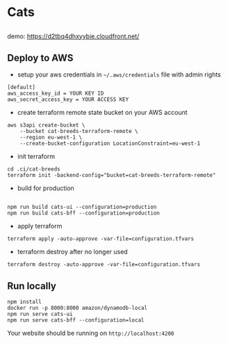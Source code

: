 # Cats

##

demo: https://d2tbq4dhxyybie.cloudfront.net/

## Deploy to AWS

- setup your aws credentials in `~/.aws/credentials` file with admin rights

```
[default]
aws_access_key_id = YOUR KEY ID
aws_secret_access_key = YOUR ACCESS KEY
```

- create terraform remote state bucket on your AWS account

```
aws s3api create-bucket \
    --bucket cat-breeds-terraform-remote \
    --region eu-west-1 \
    --create-bucket-configuration LocationConstraint=eu-west-1
```

- init terraform

```
cd .ci/cat-breeds
terraform init -backend-config="bucket=cat-breeds-terraform-remote"
```

- build for production

```

npm run build cats-ui --configuration=production
npm run build cats-bff --configuration=production
```

- apply terraform

```
terraform apply -auto-approve -var-file=configuration.tfvars
```

- terraform destroy after no longer used

```
terraform destroy -auto-approve -var-file=configuration.tfvars
```

## Run locally

```
npm install
docker run -p 8000:8000 amazon/dynamodb-local
npm run serve cats-ui
npm run serve cats-bff --configuration=local
```

Your website should be running on `http://localhost:4200`
